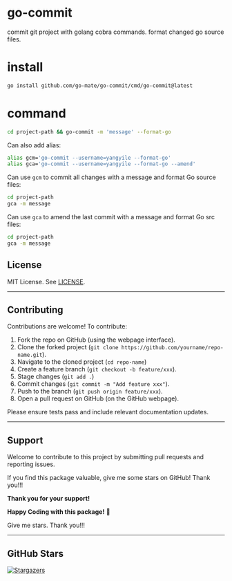 # go-commit
commit git project with golang cobra commands. format changed go source files.

# install

```bash
go install github.com/go-mate/go-commit/cmd/go-commit@latest
```

# command

```bash
cd project-path && go-commit -m 'message' --format-go
```

Can also add alias:
```bash
alias gcm='go-commit --username=yangyile --format-go'
alias gca='go-commit --username=yangyile --format-go --amend'
```

Can use `gcm` to commit all changes with a message and format Go source files:
```bash
cd project-path
gca -m message
```

Can use `gca` to amend the last commit with a message and format Go src files:
```bash
cd project-path
gca -m message
```

## License

MIT License. See [LICENSE](LICENSE).

---

## Contributing

Contributions are welcome! To contribute:

1. Fork the repo on GitHub (using the webpage interface).
2. Clone the forked project (`git clone https://github.com/yourname/repo-name.git`).
3. Navigate to the cloned project (`cd repo-name`)
4. Create a feature branch (`git checkout -b feature/xxx`).
5. Stage changes (`git add .`)
6. Commit changes (`git commit -m "Add feature xxx"`).
7. Push to the branch (`git push origin feature/xxx`).
8. Open a pull request on GitHub (on the GitHub webpage).

Please ensure tests pass and include relevant documentation updates.

---

## Support

Welcome to contribute to this project by submitting pull requests and reporting issues.

If you find this package valuable, give me some stars on GitHub! Thank you!!!

**Thank you for your support!**

**Happy Coding with this package!** 🎉

Give me stars. Thank you!!!

---

## GitHub Stars

[![Stargazers](https://starchart.cc/go-mate/go-commit.svg?variant=adaptive)](https://starchart.cc/go-mate/go-commit)
